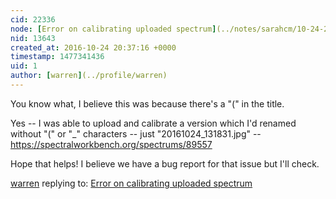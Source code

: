 ```yaml
---
cid: 22336
node: [Error on calibrating uploaded spectrum](../notes/sarahcm/10-24-2016/endless-spinning)
nid: 13643
created_at: 2016-10-24 20:37:16 +0000
timestamp: 1477341436
uid: 1
author: [warren](../profile/warren)
---
```


You know what, I believe this was because there's a "(" in the title. 

Yes -- I was able to upload and calibrate a version which I'd renamed without "(" or "_" characters -- just "20161024_131831.jpg" -- https://spectralworkbench.org/spectrums/89557

Hope that helps! I believe we have a bug report for that issue but I'll check. 

[warren](../profile/warren) replying to: [Error on calibrating uploaded spectrum](../notes/sarahcm/10-24-2016/endless-spinning)

